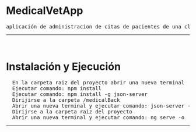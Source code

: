 <h1> MedicalVetApp </h1>

<pre>aplicación de administracion de citas de pacientes de una clinica veterinaria desarrollada con Angular 14 y Angular Material</pre>
<hr>
<br>
<h1> Instalación y Ejecución</h1>
<pre>
  En la carpeta raiz del proyecto abrir una nueva terminal
  Ejecutar comando: npm install
  Ejecutar comando: npm install -g json-server
  Dirijirse a la carpeta /medicalBack 
  Abrir una nueva terminal y ejecutar comando: json-server --watch db.json
  Dirijrse a la carpeta raiz del proyecto
  Abrir una nueva terminal y ejecutar comando: ng serve -o
</pre>
<hr>
